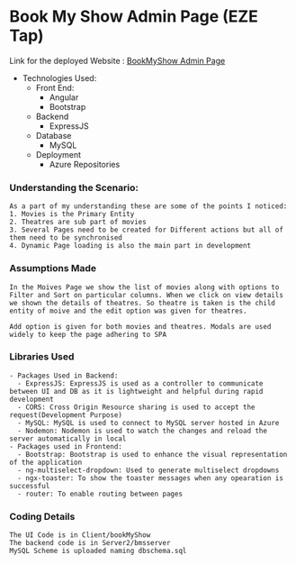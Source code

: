 # Book My Show Admin Page (EZE Tap)

Link for the deployed Website : [BookMyShow Admin Page](https://bmsclient.z13.web.core.windows.net)

- Technologies Used:
  - Front End:
    - Angular
    - Bootstrap
  - Backend
    - ExpressJS
  - Database
    - MySQL
  - Deployment
    - Azure Repositories

### Understanding the Scenario:
    As a part of my understanding these are some of the points I noticed:
    1. Movies is the Primary Entity
    2. Theatres are sub part of movies
    3. Several Pages need to be created for Different actions but all of them need to be synchronised
    4. Dynamic Page loading is also the main part in development
### Assumptions Made
    In the Moives Page we show the list of movies along with options to Filter and Sort on particular columns. When we click on view details we shown the details of theatres. So theatre is taken is the child entity of moive and the edit option was given for theatres.

    Add option is given for both movies and theatres. Modals are used widely to keep the page adhering to SPA
### Libraries Used
    - Packages Used in Backend:
      - ExpressJS: ExpressJS is used as a controller to communicate between UI and DB as it is lightweight and helpful during rapid development
      - CORS: Cross Origin Resource sharing is used to accept the request(Development Purpose)
      - MySQL: MySQL is used to connect to MySQL server hosted in Azure
      - Nodemon: Nodemon is used to watch the changes and reload the server automatically in local
    - Packages used in Frontend:
      - Bootstrap: Bootstrap is used to enhance the visual representation of the application
      - ng-multiselect-dropdown: Used to generate multiselect dropdowns
      - ngx-toaster: To show the toaster messages when any opearation is successful
      - router: To enable routing between pages
### Coding Details
    The UI Code is in Client/bookMyShow
    The backend code is in Server2/bmsserver
    MySQL Scheme is uploaded naming dbschema.sql